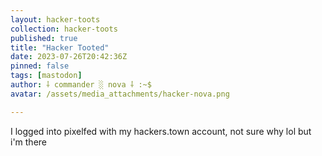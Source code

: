 ```yaml
---
layout: hacker-toots
collection: hacker-toots
published: true
title: "Hacker Tooted"
date: 2023-07-26T20:42:36Z
pinned: false
tags: [mastodon]
author: ⸸ commander ░ nova ⸸ :~$
avatar: /assets/media_attachments/hacker-nova.png

---
```


<p>I logged into pixelfed with my hackers.town account, not sure why lol but i&#39;m there</p>


